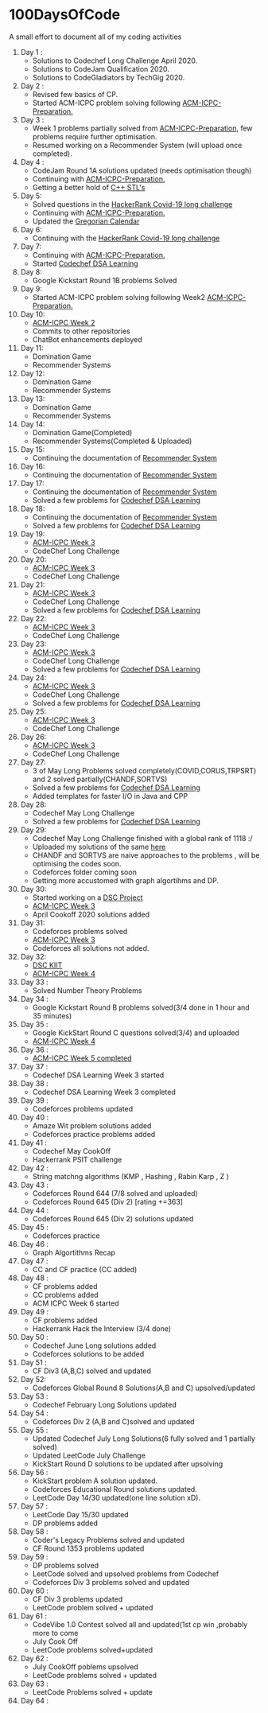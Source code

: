 # 100DaysOfCode
A small effort to document all of my coding activities <br>
<ol>
<li>Day 1 : 
<ul>
<li>Solutions to Codechef Long Challenge April 2020.
<li>Solutions to CodeJam Qualification 2020.
<li>Solutions to CodeGladiators by TechGig 2020.
</ul>
<li>Day 2 :
<ul>
<li>Revised few basics of CP.
<li>Started ACM-ICPC problem solving following <a href = "https://github.com/BedirT/ACM-ICPC-Preparation">ACM-ICPC-Preparation.</a>
</ul>
<li>Day 3 :
<ul>
<li>Week 1 problems partially solved from <a href = "https://github.com/BedirT/ACM-ICPC-Preparation">ACM-ICPC-Preparation</a>, few problems require further optimisation.
<li>Resumed working on a Recommender System (will upload once completed).
</ul>
<li>Day 4 :
 <ul>
   <li>CodeJam Round 1A solutions updated (needs optimisation though)
   <li>Continuing with <a href = "https://github.com/BedirT/ACM-ICPC-Preparation">ACM-ICPC-Preparation.</a>
   <li>Getting a better hold of <a href="https://github.com/Bhupesh-V/30-seconds-of-cpp">C++ STL's</a>
 </ul>
 <li>Day 5:
  <ul>
   <li>Solved questions in the <a href="https://www.hackerrank.com/contests/covid19-long-challenge/challenges">HackerRank Covid-19 long challenge</a>
    <li>Continuing with <a href = "https://github.com/BedirT/ACM-ICPC-Preparation">ACM-ICPC-Preparation.</a>
   <li>Updated the <a href="https://github.com/mishrraG/Gregorian-Calendar">Gregorian Calendar</a>
    </ul>
  <li>Day 6:
   <ul>
    <li>Continuing with the <a href="https://www.hackerrank.com/contests/covid19-long-challenge/challenges">HackerRank Covid-19 long challenge</a>
   </ul>
   <li>Day 7:
    <ul>
     <li>Continuing with <a href = "https://github.com/BedirT/ACM-ICPC-Preparation">ACM-ICPC-Preparation.</a>
     <li>Started <a href="https://www.codechef.com/LRNDSA01">Codechef DSA Learning </a>
    </ul>
    <li>Day 8:
     <ul>
      <li>Google Kickstart Round 1B problems Solved
     </ul>
     <li>Day 9:<ul>
      <li>Started ACM-ICPC problem solving following Week2 <a href = "https://github.com/BedirT/ACM-ICPC-Preparation">ACM-ICPC-Preparation.</a>
       </ul>
      <li>Day 10:
       <ul>
        <li><a href="https://github.com/mishrraG/ACM-ICPC-Preparation/tree/master/Week02">ACM-ICPC Week 2</a>
         <li>Commits to other repositories
          <li>ChatBot enhancements deployed
       </ul>
        <li>Day 11:
            <ul>
                <li>Domination Game
                    <li>Recommender Systems
            </ul>
            <li>Day 12:
                <ul>
                <li>Domination Game
                    <li>Recommender Systems
            </ul>
            <li>Day 13:
                <ul>
                <li>Domination Game
                    <li>Recommender Systems
            </ul>
            <li>Day 14:
                <ul>
                <li>Domination Game(Completed)
                    <li>Recommender Systems(Completed & Uploaded)
            </ul>
            <li>Day 15:
                <ul>
                 <li>Continuing the documentation of <a href="https://github.com/mishrraG/Recommendation-Engine">Recommender System</a>
            </ul>
                  <li>Day 16:
                <ul>
                 <li>Continuing the documentation of <a href="https://github.com/mishrraG/Recommendation-Engine">Recommender System</a>
            </ul>
                  <li>Day 17:
                <ul>
                 <li>Continuing the documentation of <a href="https://github.com/mishrraG/Recommendation-Engine">Recommender System</a>
                  <li>Solved a few problems for <a href="https://www.codechef.com/LRNDSA01">Codechef DSA Learning </a>
            </ul>
                   <li>Day 18:
                <ul>
                 <li>Continuing the documentation of <a href="https://github.com/mishrraG/Recommendation-Engine">Recommender System</a>
                  <li>Solved a few problems for <a href="https://www.codechef.com/LRNDSA01">Codechef DSA Learning </a>
            </ul>
                    <li>Day 19:
                <ul>
                 <li><a href="https://github.com/mishrraG/ACM-ICPC-Preparation/tree/master/Week03">ACM-ICPC Week 3</a>
                  <li>CodeChef Long Challenge 
            </ul>
                     <li>Day 20:
                <ul>
                 <li><a href="https://github.com/mishrraG/ACM-ICPC-Preparation/tree/master/Week03">ACM-ICPC Week 3</a>
                  <li>CodeChef Long Challenge 
            </ul>
                      <li>Day 21:
                <ul>
                 <li><a href="https://github.com/mishrraG/ACM-ICPC-Preparation/tree/master/Week03">ACM-ICPC Week 3</a>
                  <li>CodeChef Long Challenge 
                  <li>Solved a few problems for <a href="https://www.codechef.com/LRNDSA01">Codechef DSA Learning </a>
            </ul>
                       <li>Day 22:
                <ul>
                   <li><a href="https://github.com/mishrraG/ACM-ICPC-Preparation/tree/master/Week03">ACM-ICPC Week 3</a>
                  <li>CodeChef Long Challenge 
            </ul>
                 <li>Day 23:
                <ul>
                  <li><a href="https://github.com/mishrraG/ACM-ICPC-Preparation/tree/master/Week03">ACM-ICPC Week 3</a>
                  <li>CodeChef Long Challenge 
                   <li>Solved a few problems for <a href="https://www.codechef.com/LRNDSA01">Codechef DSA Learning </a>
            </ul>
                         <li>Day 24:
                <ul>
                 <li><a href="https://github.com/mishrraG/ACM-ICPC-Preparation/tree/master/Week03">ACM-ICPC Week 3</a>
                  <li>CodeChef Long Challenge 
                   <li>Solved a few problems for <a href="https://www.codechef.com/LRNDSA01">Codechef DSA Learning </a>
                          </ul>
            <li>Day 25:
                <ul>
                 <li><a href="https://github.com/mishrraG/ACM-ICPC-Preparation/tree/master/Week03">ACM-ICPC Week 3</a>
                  <li>CodeChef Long Challenge             </ul>
                           <li>Day 26:
                <ul>
                 <li><a href="https://github.com/mishrraG/ACM-ICPC-Preparation/tree/master/Week03">ACM-ICPC Week 3</a>
                  <li>CodeChef Long Challenge 
            </ul>
                            <li>Day 27:
                             <ul>
                              <li>3 of May Long Problems solved completely(COVID,CORUS,TRPSRT) and 2 solved partially(CHANDF,SORTVS)
                               <li>Solved a few problems for <a href="https://www.codechef.com/LRNDSA02">Codechef DSA Learning </a>
                                <li>Added templates for faster I/O in Java and CPP
                             </ul>
                             <li>Day 28:
                              <ul>
                               <li>Codechef May Long Challenge
                                <li>Solved a few problems for <a href="https://www.codechef.com/LRNDSA02">Codechef DSA Learning </a>
                              </ul>
                              <li>Day 29:
                               <ul>
                                <li>Codechef May Long Challenge finished with a global rank of 1118 :/
                                <li>Uploaded my solutions of the same <a href="https://github.com/mishrraG/100DaysOfCode/tree/master/Codechef%20May%20Long%202020">here</a>
                                 <li>CHANDF and SORTVS are naive approaches to the problems , will be optimising the codes soon.
                                  <li>Codeforces folder coming soon 
                                   <li>Getting more accustomed with graph algortihms and DP.
                               </ul>
                               <li> Day 30:
                                <ul>
                                 <li>Started working on a <a href ="https://github.com/DSC-KIIT/Find-Ride-App"> DSC Project</a>
                                  <li><a href="https://github.com/mishrraG/ACM-ICPC-Preparation/tree/master/Week03">ACM-ICPC Week 3</a>
                                   <li>April Cookoff 2020 solutions added
                                </ul>
                                <li>Day 31: 
                                <ul>
                                 <li> Codeforces problems solved
                                  <li><a href="https://github.com/mishrraG/ACM-ICPC-Preparation/tree/master/Week03">ACM-ICPC Week 3</a>
                                   <li>Codeforces all solutions not added.
                                </ul>
                                  <li> Day 32:
                                   <ul>
                                    <li><a href="https://github.com/DSC-KIIT/Find-Ride-App"> DSC KIIT </a>
                                     <li><a href="https://github.com/mishrraG/ACM-ICPC-Preparation/tree/master/Week04">ACM-ICPC Week 4</a>
                                   </ul>
                                   <li> Day 33 : 
                                    <ul>
                                     <li>Solved Number Theory Problems 
                                    </ul>
                                    <li> Day 34 :
                                     <ul>
                                      <li>Google Kickstart Round B problems solved(3/4 done in 1 hour and 35 minutes)
                                     </ul>
                                     <li> Day 35 :
                                      <ul>
                                       <li>Google KickStart Round C questions solved(3/4) and uploaded
                                       <li><a href="https://github.com/mishrraG/ACM-ICPC-Preparation/tree/master/Week04">ACM-ICPC Week 4</a>
                                      </ul>
                                      <li>Day 36 :
                                       <ul>
                                        <li><a href="https://github.com/mishrraG/ACM-ICPC-Preparation/tree/master/Week05">ACM-ICPC Week 5 completed</a>
                                       </ul>
                                       <li>Day 37 :
                                        <ul>
                                         <li>Codechef DSA Learning Week 3 started
                                        </ul>
                                        <li>Day 38 : 
                                         <ul>
                                          <li>Codechef DSA Learning Week 3 completed
                                         </ul>
                                         <li>Day 39 :
                                          <ul>
                                           <li>Codeforces problems updated
                                           </li>
                                          </ul>
                                          <li>Day 40 :
                                           <ul>
                                            <li>Amaze Wit problem solutions added
                                             <li>Codeforces practice problems added 
                                           </ul>
                                           <li>Day 41 :
                                            <ul>
                                             <li>Codechef May CookOff
                                              <li> Hackerrank PSIT challenge
                                            </ul>
                                            <li>Day 42 : 
                                             <ul>
                                             <li>String matchng algorithms (KMP , Hashing , Rabin Karp , Z )
                                             </ul>
                                             <li>Day 43 :
                                              <ul>
                                               <li>Codeforces Round 644 (7/8 solved and uploaded)
                                                <li>Codeforces Round 645 (Div 2) [rating +=363]
                                              </ul>
                                              <li>Day 44 :
                                               <ul>
                                               <li>Codeforces Round 645 (Div 2) solutions updated
                                               </ul>
                                               <li>Day 45 :
                                                <ul>
                                                 <li>Codeforces practice 
                                                </ul>
                                                <li>Day 46 :
                                                 <ul>
                                                  <li>Graph Algortithms Recap
                                                 </ul>
                                                 <li>Day 47 :
                                                  <ul>
                                                   <li>CC and CF practice (CC added)
                                                  </ul>
                                                  <li>Day 48 :
                                                   <ul>
                                                    <li>CF problems added
                                                     <li>CC problems added
                                                      <li>ACM ICPC Week 6 started
                                                   </ul>
                                                   <li>Day 49 :
                                                    <ul>
                                                     <li>CF problems added
                                                      <li>Hackerrank Hack the Interview (3/4 done)
                                                    </ul>
                                                    <li>Day 50 : 
                                                     <ul>
                                                      <li>Codechef June Long solutions added 
                                                      <li>Codeforces solutions to be added
                                                    </ul>
                                                     <li>Day 51 :
                                                      <ul>
                                                       <li>CF Div3 (A,B,C) solved and updated
                                                      </ul>
                                                      <li>Day 52:
                                                       <ul>
                                                        <li>Codeforces Global Round 8 Solutions(A,B and C) upsolved/updated
                                                       </ul>
                                                       <li>Day 53 :
                                                        <ul>
                                                        <li>Codechef February Long Solutions updated
 </ul>
                                                       <li>Day 54 :
                                                        <ul>
                                                         <li>Codeforces Div 2 (A,B and C)solved and updated
 </ul>
 <li>Day 55 :
  <ul>
   <li>Updated Codechef July Long Solutions(6 fully solved and 1 partially solved)
    <li>Updated LeetCode July Challenge
     <li>KickStart Round D solutions to be updated after upsolving
   </ul>
   <li>Day 56 :
    <ul>
     <li>KickStart problem A solution updated.
      <li>Codeforces Educational Round solutions updated.
       <li>LeetCode Day 14/30 updated(one line solution xD).
    </ul>
    <li>Day 57 :
     <ul>
      <li>LeetCode Day 15/30 updated
      <li>DP problems added
     </ul>
     <li>Day 58 :
      <ul>
        <li>Coder's Legacy Problems solved and updated
        <li>CF Round 1353 problems updated
      </ul>
      <li>Day 59 :
       <ul>
        <li>DP problems solved 
         <li>LeetCode solved and upsolved problems from Codechef
          <li>Codeforces Div 3 problems solved and updated
       </ul>
       <li>Day 60 :
        <ul>
         <li>CF Div 3 problems updated
          <li> LeetCode problem solved + updated
        </ul>
        <li>Day 61 :
         <ul>
          <li>CodeVibe 1.0 Contest solved all and updated(1st cp win ,probably more to come
           <li>July Cook Off
            <li>LeetCode problems solved+updated
            </ul>
         <li>Day 62 :
          <ul>
           <li>July CookOff poblems upsolved
            <li>LeetCode problems solved + updated
          </ul>
          <li>Day 63 :
           <ul>
            <li> LeetCode Problems solved + update
           </ul>
           <li>Day 64 :
          
          
         
